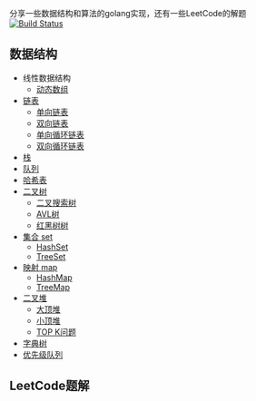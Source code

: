 分享一些数据结构和算法的golang实现，还有一些LeetCode的解题
[![Build Status](https://travis-ci.com/zhuyhan/algorithms.svg?branch=master)](https://travis-ci.com/zhuyhan/algorithms)

## 数据结构
- 线性数据结构
   - [动态数组](algorithm/array_list)
- [链表](algorithm/list)
   - [单向链表](algorithm/list/singleLinked)
   - [双向链表](algorithm/list/doublyLinked)
   - [单向循环链表](algorithm/list/singleCircularLinked)
   - [双向循环链表](algorithm/list/doublyCircularLinded)
- [栈](algorithm/stack)
- [队列](algorithm/queue)
- [哈希表](algorithm/hash_table)
- [二叉树](algorithm/binary_tree)
   - [二叉搜索树](algorithm/binary_tree/binary_search_tree)
   - [AVL树](algorithm/binary_tree/AVL)
   - [红黑树树](algorithm/binary_tree/red_black_tree)
- [集合 set](algorithm/set)
  - [HashSet](algorithm/set/HashSet.go)
  - [TreeSet](algorithm/set/TreeSet.go)
- [映射 map](algorithm/map)
  - [HashMap](algorithm/map/hashMap.go)
  - [TreeMap](algorithm/map/treeMap.go)
- [二叉堆](algorithm/heap)
  - [大顶堆](algorithm/heap/MaxHeap.go)
  - [小顶堆](algorithm/heap/MinHeap.go)
  - [TOP K问题](algorithm/heap/TopK.go)
- [字典树](algorithm/trie)
- [优先级队列](algorithm/PriorityQueue)
   
## LeetCode题解

